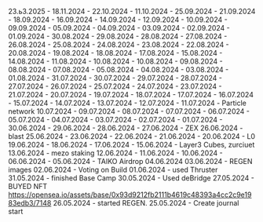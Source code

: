 23.ь3.2025 -
18.11.2024 -
22.10.2024 -
11.10.2024 -
25.09.2024 -
21.09.2024 -
18.09.2024 -
16.09.2024 -
14.09.2024 -
12.09.2024 -
10.09.2024 -
09.09.2024 -
05.09.2024 -
04.09.2024 -
03.09.2024 -
02.09.2024 -
01.09.2024 -
30.08.2024 -
29.08.2024 -
28.08.2024 -
27.08.2024 -
26.08.2024 -
25.08.2024 -
24.08.2024 -
23.08.2024 -
22.08.2024 -
20.08.2024 -
19.08.2024 -
18.08.2024 -
17.08.2024 -
15.08.2024 -
14.08.2024 -
11.08.2024 -
10.08.2024 -
10.08.2024 -
09.08.2024 -
08.08.2024 -
07.08.2024 -
05.08.2024 -
04.08.2024 -
03.08.2024 -
01.08.2024 -
31.07.2024 -
30.07.2024 -
29.07.2024 -
28.07.2024 -
27.07.2024 -
26.07.2024 -
25.07.2024 -
24.07.2024 -
23.07.2024 -
21.07.2024 - 
20.07.2024 - 
19.07.2024 - 
18.07.2024 - 
17.07.2024 - 
16.07.2024 - 
15.07.2024 - 
14.07.2024 - 
13.07.2024 - 
12.07.2024 - 
11.07.2024 - Particle network
10.07.2024 -
09.07.2024 -
08.07.2024 -
07.07.2024 -
06.07.2024 -
05.07.2024 -
04.07.2024 -
03.07.2024 -
02.07.2024 -
01.07.2024 -
30.06.2024 -
29.06.2024 -
28.06.2024 -
27.06.2024 - ZEX
26.06.2024 - blast
25.06.2024 - 
23.06.2024 - 
22.06.2024 - 
21.06.2024 - 
20.06.2024 - L0
19.06.2024 - 
18.06.2024 - 
17.06.2024 - 
15.06.2024 - Layer3 Cubes, zurciuet
13.06.2024 - mezo staking
12.06.2024 -
11.06.2024 -
10.06.2024 -
06.06.2024 -
05.06.2024 - TAIKO Airdrop
04.06.2024
03.06.2024 - REGEN images
02.06.2024 - Voting on Build
01.06.2024 - used Thruster
31.05.2024 - finished Base Camp
30.05.2024 - Used deBridge
27.05.2024 - BUYED NFT https://opensea.io/assets/base/0x93d9212fb2111b4619c48393a4cc2c9e1983edb3/7148
26.05.2024 - started REGEN.
25.05.2024 - Create journal start

